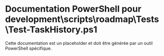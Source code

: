 # Documentation PowerShell pour development\scripts\roadmap\Tests\Test-TaskHistory.ps1

Cette documentation est un placeholder et doit être générée par un outil PowerShell spécifique.
